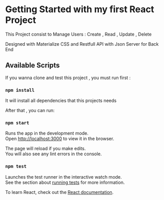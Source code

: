 # Getting Started with my first React Project 
This Project consist to Manage Users : Create , Read , Update , Delete 

Designed with Materialize CSS and 
Restfull API with Json Server for Back End 

## Available Scripts

If you wanna clone and test this project , 
you must run first :
### `npm install`
It will install all dependencies that this projects needs

After that , you can run:

### `npm start`

Runs the app in the development mode.\
Open [http://localhost:3000](http://localhost:3000) to view it in the browser.

The page will reload if you make edits.\
You will also see any lint errors in the console.

### `npm test`

Launches the test runner in the interactive watch mode.\
See the section about [running tests](https://facebook.github.io/create-react-app/docs/running-tests) for more information.

To learn React, check out the [React documentation](https://reactjs.org/).

